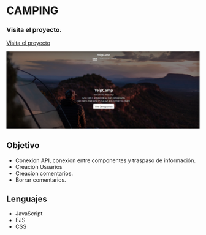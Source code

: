 # CAMPING


### Visita el proyecto.

[Visita el proyecto](https://slate-gray-greyhound-gear.cyclic.cloud/)

![](yelpcamp.jpg)



## Objetivo
+ Conexion API, conexion entre componentes y traspaso de información.
+ Creacion Usuarios
+ Creacion comentarios.
+ Borrar comentarios.


## Lenguajes
+ JavaScript
+ EJS
+ CSS

